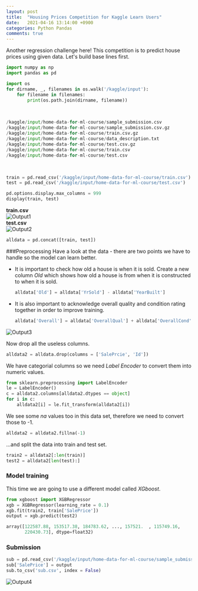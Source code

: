 ```yaml
---
layout: post
title:  "Housing Prices Competition for Kaggle Learn Users"
date:   2021-04-16 13:14:00 +0900
categories: Python Pandas
comments: true
---
```

Another regression challenge here! This competition is to predict house prices using given data. Let's build base lines first.

```python
import numpy as np
import pandas as pd 

import os
for dirname, _, filenames in os.walk('/kaggle/input'):
    for filename in filenames:
        print(os.path.join(dirname, filename))
```
<br/>

```python
/kaggle/input/home-data-for-ml-course/sample_submission.csv
/kaggle/input/home-data-for-ml-course/sample_submission.csv.gz
/kaggle/input/home-data-for-ml-course/train.csv.gz
/kaggle/input/home-data-for-ml-course/data_description.txt
/kaggle/input/home-data-for-ml-course/test.csv.gz
/kaggle/input/home-data-for-ml-course/train.csv
/kaggle/input/home-data-for-ml-course/test.csv
```
<br/>

```python
train = pd.read_csv('/kaggle/input/home-data-for-ml-course/train.csv')
test = pd.read_csv('/kaggle/input/home-data-for-ml-course/test.csv')
```
```python
pd.options.display.max_columns = 999
display(train, test)
```
**train.csv** <br/>
![Output1](https://user-images.githubusercontent.com/75198944/115101495-98506280-9f7f-11eb-91eb-cdde1b679c50.png) <br/>
**test.csv** <br/>
![Output2](https://user-images.githubusercontent.com/75198944/115101496-99818f80-9f7f-11eb-8ebb-0705c971d8cc.png)<br/>

```python
alldata = pd.concat([train, test])
```

###Preprocessing
Have a look at the data - there are two points we have to handle so the model can learn better.
* It is important to check how old a house is when it is sold. Create a new column *Old* which shows how old a house is from when it is constructed to when it is sold.
  ```python
  alldata['Old'] = alldata['YrSold'] - alldata['YearBuilt']
  ```
* It is also important to acknowledge overall quality and condition rating together in order to improve training.
  ```python
  alldata['Overall'] = alldata['OverallQual'] + alldata['OverallCond']
  ```

![Output3](https://user-images.githubusercontent.com/75198944/115102632-13694700-9f87-11eb-8a6c-5e32b8a97a2f.png)
<br/>

Now drop all the useless columns.
```python
alldata2 = alldata.drop(columns = ['SalePrcie', 'Id'])
```

We have categorial columns so we need *Label Encoder* to convert them into numeric values.

```python
from sklearn.preprocessing import LabelEncoder
le = LabelEncoder()
c = alldata2.columns[alldata2.dtypes == object]
for i in c:
    alldata2[i] = le.fit_transform(alldata2[i])
```

We see some *na* values too in this data set, therefore we need to convert those to -1.

```python
alldata2 = alldata2.fillna(-1)
```

...and split the data into train and test set.

```python
train2 = alldata2[:len(train)]
test2 = alldata2[len(test):]
```

### Model training
This time we are going to use a different model called *XGboost*. 

```Python
from xgboost import XGBRegressor
xgb = XGBRegressor(learning_rate = 0.1)
xgb.fit(train2, train['SalePrice'])
output = xgb.predict(test2)
```
```python
array([122587.88, 153517.38, 184783.62, ..., 157521.  , 115749.16,
       220430.73], dtype=float32)
```
### Submission
```python
sub = pd.read_csv('/kaggle/input/home-data-for-ml-course/sample_submission.csv')
sub['SalePrice'] = output
sub.to_csv('sub.csv', index = False)
```

![Output4](https://user-images.githubusercontent.com/75198944/115102636-15330a80-9f87-11eb-8345-faf88650fafe.png)
